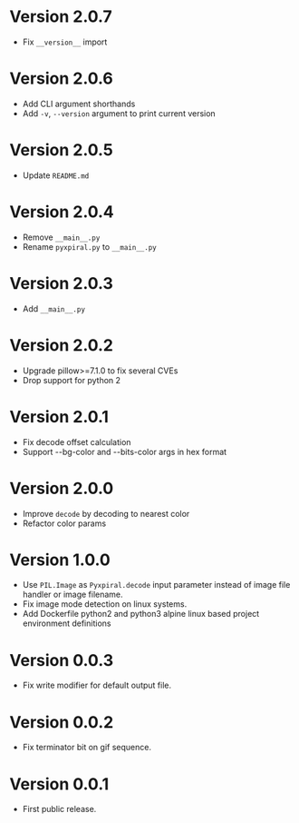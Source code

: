 # Version 2.0.7
 - Fix `__version__` import

# Version 2.0.6
 - Add CLI argument shorthands
 - Add `-v`, `--version` argument to print current version

# Version 2.0.5
 - Update `README.md`

# Version 2.0.4
 - Remove `__main__.py`
 - Rename `pyxpiral.py` to `__main__.py`

# Version 2.0.3
 - Add `__main__.py`

# Version 2.0.2
 - Upgrade pillow>=7.1.0 to fix several CVEs
 - Drop support for python 2

# Version 2.0.1
- Fix decode offset calculation
- Support --bg-color and --bits-color args in hex format 

# Version 2.0.0
- Improve `decode` by decoding to nearest color
- Refactor color params

# Version 1.0.0
- Use `PIL.Image` as `Pyxpiral.decode` input parameter instead of image file handler or image filename.
- Fix image mode detection on linux systems.
- Add Dockerfile python2 and python3 alpine linux based project environment definitions

# Version 0.0.3
- Fix write modifier for default output file.

# Version 0.0.2
- Fix terminator bit on gif sequence.

# Version 0.0.1
- First public release.
